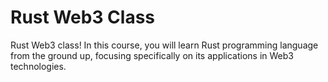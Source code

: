 # Rust Web3 Class

Rust Web3 class! In this course, you will learn Rust programming language from the ground up, focusing specifically on its applications in Web3 technologies.
